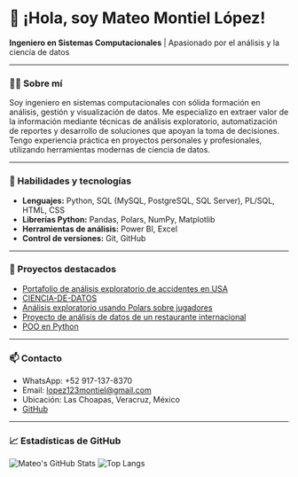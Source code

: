 # 👋 ¡Hola, soy Mateo Montiel López!

**Ingeniero en Sistemas Computacionales** | Apasionado por el análisis y la ciencia de datos

---

### 🧑‍💻 Sobre mí

Soy ingeniero en sistemas computacionales con sólida formación en análisis, gestión y visualización de datos. Me especializo en extraer valor de la información mediante técnicas de análisis exploratorio, automatización de reportes y desarrollo de soluciones que apoyan la toma de decisiones. Tengo experiencia práctica en proyectos personales y profesionales, utilizando herramientas modernas de ciencia de datos.

---

### 🚀 Habilidades y tecnologías

- **Lenguajes:** Python, SQL (MySQL, PostgreSQL, SQL Server), PL/SQL, HTML, CSS
- **Librerías Python:** Pandas, Polars, NumPy, Matplotlib
- **Herramientas de análisis:** Power BI, Excel
- **Control de versiones:** Git, GitHub

---

### 📂 Proyectos destacados

- [Portafolio de análisis exploratorio de accidentes en USA](https://github.com/mateo469/Portafoli-de-analisis-exploratorios-de-accidentes-en-USA)
- [CIENCIA-DE-DATOS](https://github.com/mateo469/CIENCIA-DE-DATOS)
- [Análisis exploratorio usando Polars sobre jugadores](https://github.com/mateo469/Portafolio-de-analisis-exploratorio-usando-la-libreria-de-polar-acerca-de-los-Jugadores)
- [Proyecto de análisis de datos de un restaurante internacional](https://github.com/mateo469/Proyecto-de-Analisis-de-datos-de-un-Restaurante-Internacional-)
- [POO en Python](https://github.com/mateo469/POO-Python-2026)

---

### 📫 Contacto

- WhatsApp: +52 917-137-8370
- Email: lopez123montiel@gmail.com
- Ubicación: Las Choapas, Veracruz, México
- [GitHub](https://github.com/mateo469)

---

### 📈 Estadísticas de GitHub

![Mateo's GitHub Stats](https://github-readme-stats.vercel.app/api?username=mateo469&show_icons=true&theme=radical)
![Top Langs](https://github-readme-stats.vercel.app/api/top-langs/?username=mateo469&layout=compact&theme=radical)
